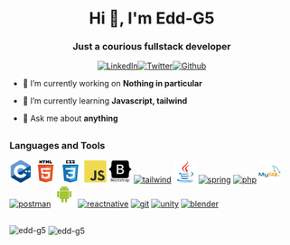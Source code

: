<h1 align="center">Hi 👋, I'm Edd-G5</h1>
<h3 align="center">Just a courious fullstack developer</h3>

<p align="center"><a href="https://www.linkedin.com/in/edu-abad-24b3b223b/"><img src="https://img.shields.io/badge/-LINKEDIN-0077B5?style=for-the-badge&logo=linkedin&logoColor=white" alt="LinkedIn"></a><a href="https://twitter.com/Ed_4bd"><img src="https://img.shields.io/badge/-TWITTER-1A8CD8?style=for-the-badge&logo=twitter&logoColor=white" alt="Twitter"></a><a href="https://github.com/EDD-G5"><img src="https://img.shields.io/badge/-GITHUB-404040?style=for-the-badge&logo=github&logoColor=white" alt="Github"></a></p>

- 🔭 I’m currently working on **Nothing in particular**

- 🌱 I’m currently learning **Javascript, tailwind**

- 💬 Ask me about **anything**

##

<h3 align="left">Languages and Tools</h3>
<p align="left">
	<a href="https://www.w3schools.com/cpp/" target="_blank"><img src="https://raw.githubusercontent.com/devicons/devicon/master/icons/cplusplus/cplusplus-original.svg" alt="cplusplus" width="40" height="40"/></a> 
	<a href="https://www.w3.org/html/" target="_blank"><img src="https://raw.githubusercontent.com/devicons/devicon/master/icons/html5/html5-original-wordmark.svg" alt="html5" width="40" height="40"/></a> 
	<a href="https://www.w3schools.com/css/" target="_blank"><img src="https://raw.githubusercontent.com/devicons/devicon/master/icons/css3/css3-original-wordmark.svg" alt="css3" width="40" height="40"/></a> 
	<a href="https://developer.mozilla.org/en-US/docs/Web/JavaScript" target="_blank"><img src="https://raw.githubusercontent.com/devicons/devicon/master/icons/javascript/javascript-original.svg" alt="javascript" width="40" height="40"/></a> 
	<a href="https://getbootstrap.com" target="_blank"><img src="https://raw.githubusercontent.com/devicons/devicon/master/icons/bootstrap/bootstrap-plain-wordmark.svg" alt="bootstrap" width="40" height="40"/></a> 
	<a href="https://tailwindcss.com/" target="_blank"><img src="https://www.vectorlogo.zone/logos/tailwindcss/tailwindcss-icon.svg" alt="tailwind" width="40" height="40"/></a>
	<a href="https://www.java.com" target="_blank"><img src="https://raw.githubusercontent.com/devicons/devicon/master/icons/java/java-original.svg" alt="java" width="40" height="40"/></a> 
	<a href="https://spring.io/" target="_blank"><img src="https://www.vectorlogo.zone/logos/springio/springio-icon.svg" alt="spring" width="40" height="40"/></a> 
	<a href="https://spring.io/" target="_blank"><img src="https://cdn.jsdelivr.net/gh/devicons/devicon/icons/php/php-plain.svg" alt="php" width="40" height="40"/></a>
	<a href="https://www.mysql.com/" target="_blank"><img src="https://raw.githubusercontent.com/devicons/devicon/master/icons/mysql/mysql-original-wordmark.svg" alt="mysql" width="40" height="40"/></a> 
	<a href="https://postman.com" target="_blank"><img src="https://www.vectorlogo.zone/logos/getpostman/getpostman-icon.svg" alt="postman" width="40" height="40"/></a> 
	<a href="https://developer.android.com" target="_blank"><img src="https://raw.githubusercontent.com/devicons/devicon/master/icons/android/android-original-wordmark.svg" alt="android" width="40" height="40"/></a>
	<a href="https://reactnative.dev/" target="_blank"><img src="https://reactnative.dev/img/header_logo.svg" alt="reactnative" width="40" height="40"/></a> 
	<a href="https://git-scm.com/" target="_blank"><img src="https://www.vectorlogo.zone/logos/git-scm/git-scm-icon.svg" alt="git" width="40" height="40"/></a> 
	<a href="https://unity.com/" target="_blank"><img src="https://www.vectorlogo.zone/logos/unity3d/unity3d-icon.svg" alt="unity" width="40" height="40"/></a>
	<a href="https://www.blender.org/" target="_blank"><img src="https://download.blender.org/branding/community/blender_community_badge_white.svg" alt="blender" width="40" height="40"/></a>
</p>

## 

<p><img align="left" src="https://github-readme-stats.vercel.app/api/top-langs?username=edd-g5&show_icons=true&locale=en&layout=compact" alt="edd-g5" /></p>

<p>&nbsp;<img align="center" src="https://github-readme-stats.vercel.app/api?username=edd-g5&show_icons=true&locale=en" alt="edd-g5" /></p>
